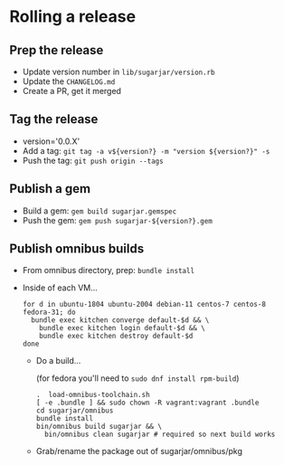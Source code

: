 # Rolling a release

## Prep the release

* Update version number in `lib/sugarjar/version.rb`
* Update the `CHANGELOG.md`
* Create a PR, get it merged

## Tag the release

* version='0.0.X'
* Add a tag: `git tag -a v${version?} -m "version ${version?}" -s`
* Push the tag: `git push origin --tags`

## Publish a gem

* Build a gem: `gem build sugarjar.gemspec`
* Push the gem: `gem push sugarjar-${version?}.gem`

## Publish omnibus builds

* From omnibus directory, prep: `bundle install`
* Inside of each VM...

  ```shell
  for d in ubuntu-1804 ubuntu-2004 debian-11 centos-7 centos-8 fedora-31; do
    bundle exec kitchen converge default-$d && \
      bundle exec kitchen login default-$d && \
      bundle exec kitchen destroy default-$d
  done
  ```

  * Do a build...

    (for fedora you'll need to `sudo dnf install rpm-build`)

    ```shell
    .  load-omnibus-toolchain.sh
    [ -e .bundle ] && sudo chown -R vagrant:vagrant .bundle
    cd sugarjar/omnibus
    bundle install
    bin/omnibus build sugarjar && \
      bin/omnibus clean sugarjar # required so next build works
    ```

  * Grab/rename the package out of sugarjar/omnibus/pkg
